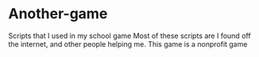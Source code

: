 # Another-game
Scripts that I used in my school game
Most of these scripts are I found off the internet, and other people helping me. This game is a nonprofit game

